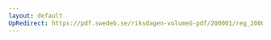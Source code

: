 ```yaml
---
layout: default
UpRedirect: https://pdf.swedeb.se/riksdagen-volumeG-pdf/200001/reg_200001/reg_200001_0381.pdf
---
```

